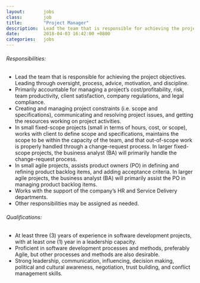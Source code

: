 ```yaml
---
layout:       jobs
class:        job
title:        "Project Manager"
description:  Lead the team that is responsible for achieving the project objectives. Leading through oversight, process, advice, motivation, and discipline. 
date:         2018-04-03 16:42:00 +0800
categories:   jobs
---
```

<!-- Do not leave new lines after each element. Elements after new lines will not be rendered. -->
<h6 class="-dark">Responsibilities:</h6>
<ul>
	<li>Lead the team that is responsible for achieving the project objectives. Leading through oversight, process, advice, motivation, and discipline.</li>
	<li>Primarily accountable for managing a project’s cost/profitability, risk, team productivity, client satisfaction, company regulations, and legal compliance.</li>
	<li>Creating and managing project constraints (i.e. scope and specifications), communicating and resolving project issues, and getting the resources working on project activities.</li>
	<li>In small fixed-scope projects (small in terms of hours, cost, or scope), works with client to define scope and specifications, maintains the scope to be within the capacity of the team, and that out-of-scope work is properly handled through a change-request process. In larger fixed-scope projects, the business analyst (BA) will primarily handle the change-request process.</li>
	<li>In small agile projects, assists product owners (PO) in defining and refining product backlog items, and adding acceptance criteria. In larger agile projects, the business analyst (BA) will primarily assist the PO in managing product backlog items.</li>
	<li>Works with the support of the company’s HR and Service Delivery departments.</li>
    <li>Other responsibilities may be assigned as needed.</li>
</ul>
<h6 class="-dark">Qualifications:</h6>
<ul>
	<li>At least three (3) years of experience in software development projects, with at least one (1) year in a leadership capacity.</li>
	<li>Proficient in software development processes and methods, preferably Agile, but other processes and methods are also desirable.</li>
	<li>Strong leadership, communication, influencing, decision making, political and cultural awareness, negotiation, trust building, and conflict management skills.</li>
</ul>


